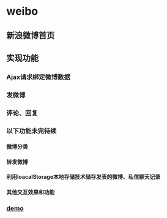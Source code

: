 # weibo
## 新浪微博首页
## 实现功能
### Ajax请求绑定微博数据
### 发微博
### 评论、回复
### 以下功能未完待续
#### 微博分类
#### 转发微博
#### 利用loacalStorage本地存储技术储存发表的微博、私信聊天记录
#### 其他交互效果和功能
### <a href="http://wlqing.com/demo/weibo">demo</a>
